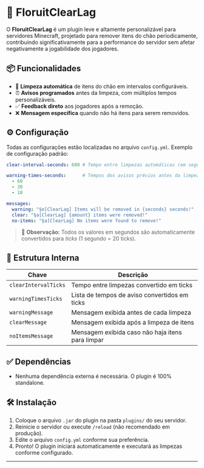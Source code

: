 # 🌿 FloruitClearLag

O **FloruitClearLag** é um plugin leve e altamente personalizável para servidores Minecraft, projetado para remover itens do chão periodicamente, contribuindo significativamente para a performance do servidor sem afetar negativamente a jogabilidade dos jogadores.

## 📦 Funcionalidades

* 🧹 **Limpeza automática** de itens do chão em intervalos configuráveis.
* ⏰ **Avisos programados** antes da limpeza, com múltiplos tempos personalizáveis.
* ✅ **Feedback direto** aos jogadores após a remoção.
* ❌ **Mensagem específica** quando não há itens para serem removidos.

## ⚙️ Configuração

Todas as configurações estão localizadas no arquivo `config.yml`. Exemplo de configuração padrão:

```yaml
clear-interval-seconds: 600 # Tempo entre limpezas automáticas (em segundos)

warning-times-seconds:      # Tempos dos avisos prévios antes da limpeza (em segundos)
  - 60
  - 30
  - 10

messages:
  warning: "§e[ClearLag] Items will be removed in {seconds} seconds!"
  clear: "§a[ClearLag] {amount} items were removed!"
  no-items: "§a[ClearLag] No items were found to remove!"
```

> 🔄 **Observação:** Todos os valores em segundos são automaticamente convertidos para *ticks* (1 segundo = 20 ticks).

## 🧬 Estrutura Interna

| Chave                | Descrição                                        |
| -------------------- | ------------------------------------------------ |
| `clearIntervalTicks` | Tempo entre limpezas convertido em ticks         |
| `warningTimesTicks`  | Lista de tempos de aviso convertidos em ticks    |
| `warningMessage`     | Mensagem exibida antes de cada limpeza           |
| `clearMessage`       | Mensagem exibida após a limpeza de itens         |
| `noItemsMessage`     | Mensagem exibida caso não haja itens para limpar |

## ✅ Dependências

* Nenhuma dependência externa é necessária. O plugin é 100% standalone.

## 🛠️ Instalação

1. Coloque o arquivo `.jar` do plugin na pasta `plugins/` do seu servidor.
2. Reinicie o servidor ou execute `/reload` (não recomendado em produção).
3. Edite o arquivo `config.yml` conforme sua preferência.
4. Pronto! O plugin iniciará automaticamente e executará as limpezas conforme configurado.

---
